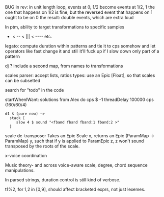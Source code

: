 BUG in rev: in unit length loop, events at 0, 1/2 become events at 1/2, 1
  the one that happens on 1/2 is fine, but
  the reversed event that happens on 1 ought to be on 0
  the result: double events, which are extra loud

In ptm, ability to target transformations to specific samples

- < -- < ||| < ---- etc.

legato: compute duration within patterns
  and tie it to cps somehow
  and let operators like fast change it
  and still it'll fuck up if I slow down only part of a pattern

dj ? include a second map, from names to transformations

scales
  parser: accept lists, ratios
  types: use an Epic [Float], so that scales can be subsetted

search for "todo" in the code

startWhenIWant: solutions from Alex
    do cps $ -1
       threadDelay 100000
       cps (160/60/4)

    d1 $ (pure now) ~>
      stack [
         slow 4 $ sound "<fband fband fband:1 fband:2 >"
      ]

scale de-transposer
  Takes an Epic Scale x, returns an Epic (ParamMap -> ParamMap) y,
  such that if y is applied to ParamEpic z, z won't sound transposed
  by the roots of the scale.

x-voice coordination

Music theory- and across voice-aware scale, degree, chord sequence manipulations.

In parsed strings, duration control is still kind of verbose.

t1%2, for 1,2 in [0,9], should affect bracketed exprs, not just lexemes.
